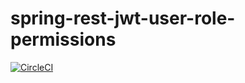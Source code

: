 # spring-rest-jwt-user-role-permissions
[![CircleCI](https://circleci.com/gh/sanjaya-sena/spring-rest-jwt-user-role-permissions/tree/tests.svg?style=svg)](https://circleci.com/gh/sanjaya-sena/spring-rest-jwt-user-role-permissions/tree/tests)
